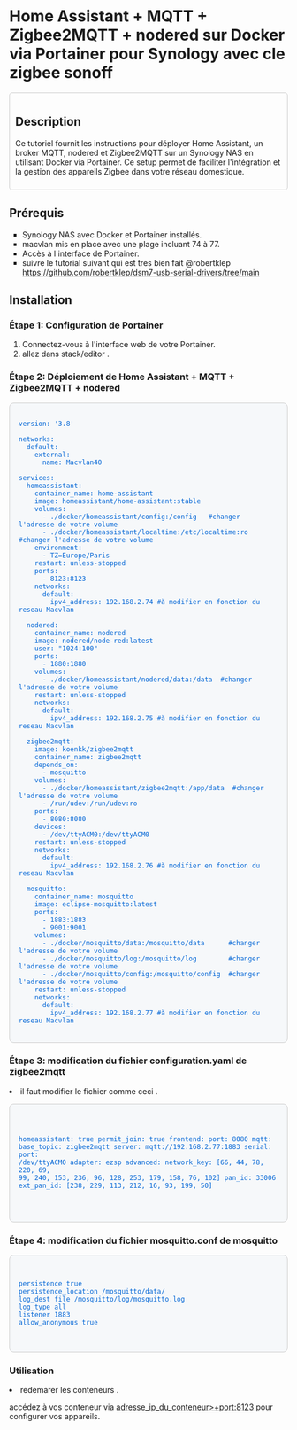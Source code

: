 # Home Assistant + MQTT + Zigbee2MQTT + nodered sur Docker via Portainer pour Synology avec cle zigbee sonoff 

<div style="padding: 10px; margin-bottom: 20px; border: 1px solid #ccc; border-radius: 5px;">
    <h2>Description</h2>
    <p>Ce tutoriel fournit les instructions pour déployer Home Assistant, un broker MQTT, nodered et Zigbee2MQTT sur un Synology NAS en utilisant Docker via Portainer. Ce setup permet de faciliter l'intégration et la gestion des appareils Zigbee dans votre réseau domestique.</p>
</div>

## Prérequis

<ul style="list-style-type:square;">
    <li>Synology NAS avec Docker et Portainer installés.</li>
    <li>macvlan mis en place avec une plage incluant 74 à 77.</li>
    <li>Accès à l'interface de Portainer.</li>
    <li>suivre le tutorial suivant qui est tres bien fait @robertklep </li> <a href="github.com/robertklep/dsm7-usb-serial-drivers/tree/main">https://github.com/robertklep/dsm7-usb-serial-drivers/tree/main</a>
</ul>

## Installation

### Étape 1: Configuration de Portainer

<ol>
    <li>Connectez-vous à l'interface web de votre Portainer.</li>
    <li>allez dans stack/editor .</li>
</ol>

### Étape 2: Déploiement de Home Assistant + MQTT + Zigbee2MQTT + nodered

<pre style="background-color: #f6f8fa; padding: 16px; border-radius: 8px; border: 1px solid #ccc;">
<code style="color: #0366d6;">
version: '3.8'

networks:
  default:
    external:
      name: Macvlan40

services:
  homeassistant:
    container_name: home-assistant
    image: homeassistant/home-assistant:stable
    volumes:
      - ./docker/homeassistant/config:/config   #changer l'adresse de votre volume
      - ./docker/homeassistant/localtime:/etc/localtime:ro #changer l'adresse de votre volume
    environment:
      - TZ=Europe/Paris
    restart: unless-stopped
    ports:
      - 8123:8123
    networks:
      default:
        ipv4_address: 192.168.2.74 #à modifier en fonction du reseau Macvlan
        
  nodered:
    container_name: nodered
    image: nodered/node-red:latest
    user: "1024:100"
    ports:
      - 1880:1880 
    volumes:
      - ./docker/homeassistant/nodered/data:/data  #changer l'adresse de votre volume
    restart: unless-stopped
    networks:
      default:
        ipv4_address: 192.168.2.75 #à modifier en fonction du reseau Macvlan
        
  zigbee2mqtt:
    image: koenkk/zigbee2mqtt
    container_name: zigbee2mqtt
    depends_on:
      - mosquitto
    volumes:
      - ./docker/homeassistant/zigbee2mqtt:/app/data  #changer l'adresse de votre volume
      - /run/udev:/run/udev:ro
    ports:
      - 8080:8080
    devices:
      - /dev/ttyACM0:/dev/ttyACM0
    restart: unless-stopped
    networks:
      default:
        ipv4_address: 192.168.2.76 #à modifier en fonction du reseau Macvlan

  mosquitto:
    container_name: mosquitto
    image: eclipse-mosquitto:latest
    ports:
      - 1883:1883
      - 9001:9001
    volumes:
      - ./docker/mosquitto/data:/mosquitto/data      #changer l'adresse de votre volume
      - ./docker/mosquitto/log:/mosquitto/log        #changer l'adresse de votre volume
      - ./docker/mosquitto/config:/mosquitto/config  #changer l'adresse de votre volume
    restart: unless-stopped
    networks:
      default:
        ipv4_address: 192.168.2.77 #à modifier en fonction du reseau Macvlan
</code>
</pre>

### Étape 3: modification du fichier configuration.yaml de zigbee2mqtt

<li>il faut modifier le fichier comme ceci .</li>
<pre style="background-color: #f6f8fa; padding: 16px; border-radius: 8px; border: 1px solid #ccc;">
<code style="color: #0366d6;">

homeassistant: true
permit_join: true
frontend: 
  port: 8080
mqtt:
  base_topic: zigbee2mqtt
  server: mqtt://192.168.2.77:1883
serial:
  port: /dev/ttyACM0
  adapter: ezsp
advanced:
  network_key: [66, 44, 78, 220, 69, 99, 240, 153, 236, 96, 128, 253, 179, 158, 76, 102]
  pan_id: 33006
  ext_pan_id: [238, 229, 113, 212, 16, 93, 199, 50]

</code>
</pre>


### Étape 4: modification du fichier mosquitto.conf de mosquitto
<pre style="background-color: #f6f8fa; padding: 16px; border-radius: 8px; border: 1px solid #ccc;">
<code style="color: #0366d6;">

persistence true
persistence_location /mosquitto/data/
log_dest file /mosquitto/log/mosquitto.log
log_type all
listener 1883
allow_anonymous true

</code>
</pre>


### Utilisation

<li>redemarer les conteneurs .</li>
<p>accédez à vos conteneur via <a href="http://<adresse_ip_du_conteneur>+port">adresse_ip_du_conteneur>+port:8123</a> pour configurer vos appareils.</p>

